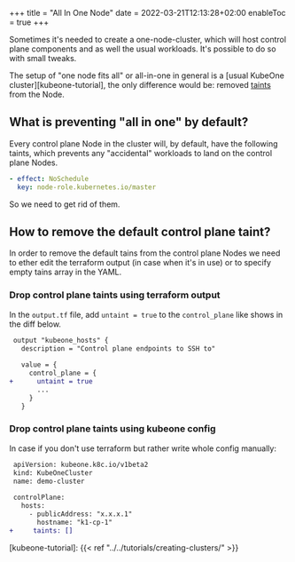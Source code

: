 +++
title = "All In One Node"
date = 2022-03-21T12:13:28+02:00
enableToc = true
+++

Sometimes it's needed to create a one-node-cluster, which will host control
plane components and as well the usual workloads. It's possible to do so with
small tweaks.

The setup of "one node fits all" or all-in-one in general is a [usual KubeOne cluster][kubeone-tutorial],
the only difference would be: removed [taints][taints-glossary] from the Node.

## What is preventing "all in one" by default?

Every control plane Node in the cluster will, by default, have the following
taints, which prevents any "accidental" workloads to land on the control plane
Nodes.

```yaml
- effect: NoSchedule
  key: node-role.kubernetes.io/master
```

So we need to get rid of them.

## How to remove the default control plane taint?

In order to remove the default tains from the control plane Nodes we need to
ether edit the terraform output (in case when it's in use) or to specify empty
tains array in the YAML.

### Drop control plane taints using terraform output

In the `output.tf` file, add `untaint = true` to the `control_plane` like shows
in the diff below.

```diff
 output "kubeone_hosts" {
   description = "Control plane endpoints to SSH to"
 
   value = {
     control_plane = {
+      untaint = true
       ...
     }
   }
```

### Drop control plane taints using kubeone config

In case if you don't use terraform but rather write whole config manually:

```diff
 apiVersion: kubeone.k8c.io/v1beta2
 kind: KubeOneCluster
 name: demo-cluster
 
 controlPlane:
   hosts:
     - publicAddress: "x.x.x.1"
       hostname: "k1-cp-1"
+     taints: []
```

[taints-glossary]: https://kubernetes.io/docs/reference/glossary/?core-object=true#term-taint
[kubeone-tutorial]: {{< ref "../../tutorials/creating-clusters/" >}}
